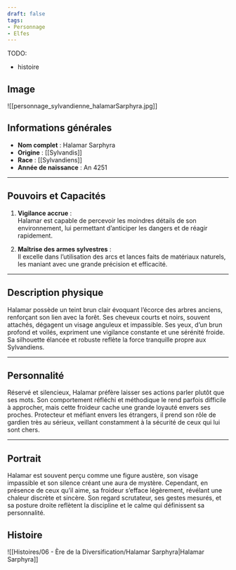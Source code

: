 ```yaml
---
draft: false
tags:
- Personnage
- Elfes
---
```


TODO:
- histoire

## Image

![[personnage_sylvandienne_halamarSarphyra.jpg]]

## **Informations générales**
- **Nom complet** : Halamar Sarphyra  
- **Origine** : [[Sylvandis]]  
- **Race** : [[Sylvandiens]]  
- **Année de naissance** : An 4251

---

## **Pouvoirs et Capacités**
1. **Vigilance accrue** :  
   Halamar est capable de percevoir les moindres détails de son environnement, lui permettant d’anticiper les dangers et de réagir rapidement.  

2. **Maîtrise des armes sylvestres** :  
   Il excelle dans l’utilisation des arcs et lances faits de matériaux naturels, les maniant avec une grande précision et efficacité.  

---

## **Description physique**
Halamar possède un teint brun clair évoquant l’écorce des arbres anciens, renforçant son lien avec la forêt. Ses cheveux courts et noirs, souvent attachés, dégagent un visage anguleux et impassible. Ses yeux, d’un brun profond et voilés, expriment une vigilance constante et une sérénité froide. Sa silhouette élancée et robuste reflète la force tranquille propre aux Sylvandiens.  

---

## **Personnalité**
Réservé et silencieux, Halamar préfère laisser ses actions parler plutôt que ses mots. Son comportement réfléchi et méthodique le rend parfois difficile à approcher, mais cette froideur cache une grande loyauté envers ses proches. Protecteur et méfiant envers les étrangers, il prend son rôle de gardien très au sérieux, veillant constamment à la sécurité de ceux qui lui sont chers.  

---

## **Portrait**
Halamar est souvent perçu comme une figure austère, son visage impassible et son silence créant une aura de mystère. Cependant, en présence de ceux qu’il aime, sa froideur s’efface légèrement, révélant une chaleur discrète et sincère. Son regard scrutateur, ses gestes mesurés, et sa posture droite reflètent la discipline et le calme qui définissent sa personnalité.  


## Histoire

![[Histoires/06 - Ère de la Diversification/Halamar Sarphyra|Halamar Sarphyra]]